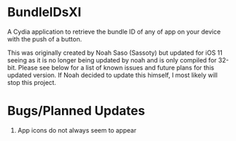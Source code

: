 BundleIDsXI
===========

A Cydia application to retrieve the bundle ID of any of app on your device with the push of a button.

This was originally created by Noah Saso (Sassoty) but updated for iOS 11 seeing as it is no longer being updated by noah and is only compiled for 32-bit. Please see below for a list of known issues and future plans for this updated version. If Noah decided to update this himself, I most likely will stop this project.

Bugs/Planned Updates
====================

1) App icons do not always seem to appear